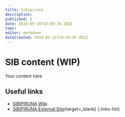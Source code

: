 ```yaml
---
title: Sibipiruna
description: 
published: 1
date: 2024-05-16T18:58:39.102Z
tags: 
editor: markdown
dateCreated: 2024-05-15T19:58:07.051Z
---
```


# SIB content (WIP)
Your content here

## Useful links

- [SIBIPIRUNA Wiki](/Beamlines/Sibipiruna/sib_intro)
- [SIBIPIRUNA External Site](https://cnpem.br/orion/){target=_blank}
{.links-list}